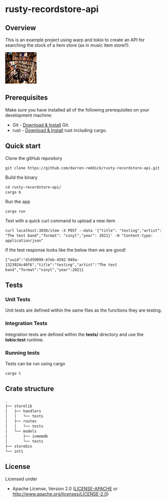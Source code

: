 # rusty-recordstore-api

## Overview

This is an example project using warp and tokio to create an API for searching the stock of a item store (as in music item store!!).

<p align="left">
<img width="100" height="100" src="/assets/images/index.jpg">
</p>

## Prerequisites

Make sure you have installed all of the following prerequisites on your development machine:

* Git - [Download & Install](https://git-scm.com/downloads) Git. 
* rust - [Download & Install](https://doc.rust-lang.org/cargo/getting-started/installation.html) rust including cargo.

## Quick start

Clone the gitHub repository

```
git clone https://github.com/darren-reddick/rusty-recordstore-api.git
```

Build the binary

```
cd rusty-recordstore-api/
cargo b
```

Run the app
```
cargo run
```

Test with a quick curl command to upload a new item
```
curl localhost:3030/item -X POST --data '{"title": "testing","artist": "The test band","format": "vinyl","year": 2021}' -H "Content-type: application/json"
```

If the test response looks like the below then we are good!
```
{"uuid":"d1d59099-47eb-4592-949a-1323924c40f6","title":"testing","artist":"The test band","format":"vinyl","year":2021}
```

## Tests

### Unit Tests

Unit tests are defined within the same files as the functions they are testing.

### Integration Tests

Integration tests are defined within the **tests/** directory and use the **tokio:test** runtime.

### Running tests

Tests can be run using cargo
```
cargo t
```


## Crate structure

```
.
├── storelib
│   ├── handlers
│   │   └── tests
│   ├── routes
│   │   └── tests
│   └── models
│       ├── inmemdb
│       └── tests
├── storebin
└── int1
```




## License

Licensed under 

 * Apache License, Version 2.0
   ([LICENSE-APACHE](LICENSE-APACHE) or http://www.apache.org/licenses/LICENSE-2.0)





